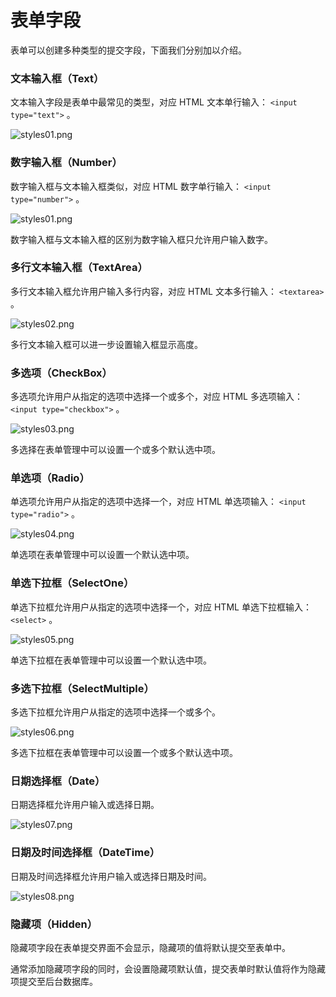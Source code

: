 # 表单字段

表单可以创建多种类型的提交字段，下面我们分别加以介绍。

### 文本输入框（Text）

文本输入字段是表单中最常见的类型，对应 HTML 文本单行输入： `<input type="text">` 。

![styles01.png](/assets/img/plugin/form/styles01.png)

### 数字输入框（Number）

数字输入框与文本输入框类似，对应 HTML 数字单行输入： `<input type="number">` 。

![styles01.png](/assets/img/plugin/form/styles01.png)

数字输入框与文本输入框的区别为数字输入框只允许用户输入数字。

### 多行文本输入框（TextArea）

多行文本输入框允许用户输入多行内容，对应 HTML 文本多行输入： `<textarea>` 。

![styles02.png](/assets/img/plugin/form/styles02.png)

多行文本输入框可以进一步设置输入框显示高度。

### 多选项（CheckBox）

多选项允许用户从指定的选项中选择一个或多个，对应 HTML 多选项输入： `<input type="checkbox">` 。

![styles03.png](/assets/img/plugin/form/styles03.png)

多选择在表单管理中可以设置一个或多个默认选中项。

### 单选项（Radio）

单选项允许用户从指定的选项中选择一个，对应 HTML 单选项输入： `<input type="radio">` 。

![styles04.png](/assets/img/plugin/form/styles04.png)

单选项在表单管理中可以设置一个默认选中项。

### 单选下拉框（SelectOne）

单选下拉框允许用户从指定的选项中选择一个，对应 HTML 单选下拉框输入： `<select>` 。

![styles05.png](/assets/img/plugin/form/styles05.png)

单选下拉框在表单管理中可以设置一个默认选中项。

### 多选下拉框（SelectMultiple）

多选下拉框允许用户从指定的选项中选择一个或多个。

![styles06.png](/assets/img/plugin/form/styles06.png)

多选下拉框在表单管理中可以设置一个或多个默认选中项。

### 日期选择框（Date）

日期选择框允许用户输入或选择日期。

![styles07.png](/assets/img/plugin/form/styles07.png)

### 日期及时间选择框（DateTime）

日期及时间选择框允许用户输入或选择日期及时间。

![styles08.png](/assets/img/plugin/form/styles08.png)

### 隐藏项（Hidden）

隐藏项字段在表单提交界面不会显示，隐藏项的值将默认提交至表单中。

通常添加隐藏项字段的同时，会设置隐藏项默认值，提交表单时默认值将作为隐藏项提交至后台数据库。